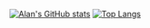 [![Alan's GitHub stats](https://github-readme-stats.vercel.app/api?username=Nitabooo)](https://github.com/anuraghazra/github-readme-stats)
[![Top Langs](https://github-readme-stats.vercel.app/api/top-langs/?username=Nitabooo&theme=DARK)](https://github.com/anuraghazra/github-readme-stats)
